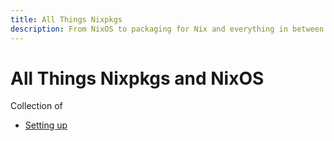 ```yaml
---
title: All Things Nixpkgs
description: From NixOS to packaging for Nix and everything in between.
---
```


# All Things Nixpkgs and NixOS

Collection of

* [Setting up](./setup-new-machine.md)